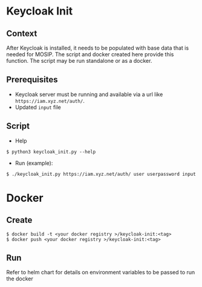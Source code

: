 # Keycloak Init

## Context

After Keycloak is installed, it needs to be populated with base data that is needed for MOSIP.  The script and docker created here provide this function.  The script may be run standalone or as a docker. 

## Prerequisites
* Keycloak server must be running and available via a url like `https://iam.xyz.net/auth/`.
* Updated `input` file

## Script
* Help
```
$ python3 keycloak_init.py --help
```
* Run (example):
```
$ ./keycloak_init.py https://iam.xyz.net/auth/ user userpassword input
```

# Docker
## Create
```
$ docker build -t <your docker registry >/keycloak-init:<tag>
$ docker push <your docker registry >/keycloak-init:<tag>
```
## Run
Refer to helm chart for details on environment variables to be passed to run the docker




